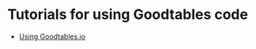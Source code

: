 # Tutorials for using Goodtables code


- [Using Goodtables.io](tutorials/goodtables-tutorials/using-goodtables-io.md)